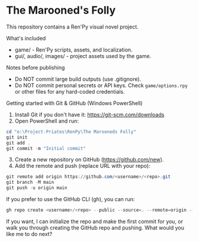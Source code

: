 # The Marooned's Folly

This repository contains a Ren'Py visual novel project.

What's included
- game/ - Ren'Py scripts, assets, and localization.
- gui/, audio/, images/ - project assets used by the game.

Notes before publishing
- Do NOT commit large build outputs (use .gitignore).
- Do NOT commit personal secrets or API keys. Check `game/options.rpy` or other files for any hard-coded credentials.

Getting started with Git & GitHub (Windows PowerShell)
1. Install Git if you don't have it: https://git-scm.com/downloads
2. Open PowerShell and run:

```powershell
cd "e:\Project-Priates\RenPy\The Marooneds Folly"
git init
git add .
git commit -m "Initial commit"
```

3. Create a new repository on GitHub (https://github.com/new).
4. Add the remote and push (replace URL with your repo):

```powershell
git remote add origin https://github.com/<username>/<repo>.git
git branch -M main
git push -u origin main
```

If you prefer to use the GitHub CLI (gh), you can run:

```powershell
gh repo create <username>/<repo> --public --source=. --remote=origin --push
```

If you want, I can initialize the repo and make the first commit for you, or walk you through creating the GitHub repo and pushing. What would you like me to do next?
